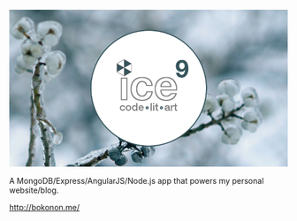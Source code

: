 ![icenine](icenine/app/images/icenine-16by9.png)

A MongoDB/Express/AngularJS/Node.js app that powers my personal website/blog.

http://bokonon.me/
